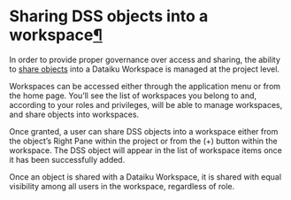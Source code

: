 Sharing DSS objects into a workspace[¶](#sharing-dss-objects-into-a-workspace "Permalink to this heading")
==========================================================================================================


In order to provide proper governance over access and sharing, the ability to [share objects](../security/permissions.html) into a Dataiku Workspace is managed at the project level.


Workspaces can be accessed either through the application menu or from the home page. You’ll see the list of workspaces you belong to and, according to your roles and privileges, will be able to manage workspaces, and share objects into workspaces.


Once granted, a user can share DSS objects into a workspace either from the object’s Right Pane within the project or from the (\+) button within the workspace. The DSS object will appear in the list of workspace items once it has been successfully added.


Once an object is shared with a Dataiku Workspace, it is shared with equal visibility among all users in the workspace, regardless of role.